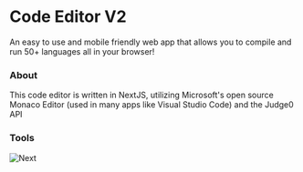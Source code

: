 # Code Editor V2

An easy to use and mobile friendly web app that allows you to compile and run 50+ languages all in your browser!

### About

This code editor is written in NextJS, utilizing Microsoft's open source Monaco Editor (used in many apps like Visual Studio Code) and the Judge0 API

### Tools

![Next](https://img.shields.io/badge/next.js-000000?style=for-the-badge&logo=nextdotjs&logoColor=white)
